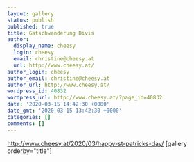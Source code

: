 ```yaml
---
layout: gallery
status: publish
published: true
title: Gatschwanderung Divis
author:
  display_name: cheesy
  login: cheesy
  email: christine@cheesy.at
  url: http://www.cheesy.at/
author_login: cheesy
author_email: christine@cheesy.at
author_url: http://www.cheesy.at/
wordpress_id: 40832
wordpress_url: http://www.cheesy.at/?page_id=40832
date: '2020-03-15 14:42:30 +0000'
date_gmt: '2020-03-15 13:42:30 +0000'
categories: []
comments: []
---
```

http://www.cheesy.at/2020/03/happy-st-patricks-day/
[gallery orderby="title"]
